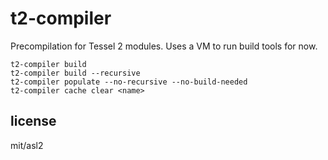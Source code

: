 # t2-compiler

Precompilation for Tessel 2 modules. Uses a VM to run build tools for now.

```
t2-compiler build
t2-compiler build --recursive
t2-compiler populate --no-recursive --no-build-needed
t2-compiler cache clear <name>
```

## license

mit/asl2
